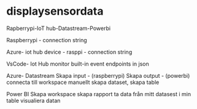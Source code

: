 # displaysensordata
Rapberrypi-IoT hub-Datastream-Powerbi


Raspberrypi -
  connection string

Azure- iot hub
  device - rasppi - connection string

VsCode- Iot Hub
  monitor built-in event endpoints in json
  
Azure- Datastream
  Skapa input - (raspberrypi) 
  Skapa output - (powerbi) connecta till workspace manuellt
    skapa dataset, skapa table
    

Power BI
  Skapa workspace
  skapa rapport
    ta data från mitt datasest i min table
    visualiera datan
  

